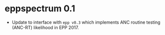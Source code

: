 # eppspectrum 0.1

- Update to interface with `epp v0.3` which implements ANC routine testing (ANC-RT) likelihood in EPP 2017.